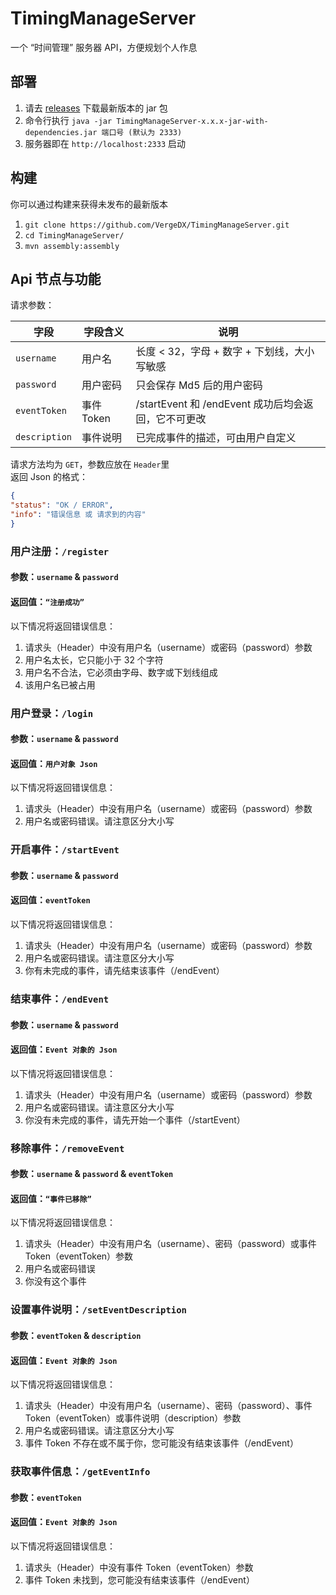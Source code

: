 # TimingManageServer
一个 “时间管理” 服务器 API，方便规划个人作息

## 部署
1. 请去 [releases](https://github.com/VergeDX/TimingManageServer/releases) 下载最新版本的 jar 包
2. 命令行执行 `java -jar TimingManageServer-x.x.x-jar-with-dependencies.jar 端口号 (默认为 2333)`
3. 服务器即在 `http://localhost:2333` 启动

## 构建
你可以通过构建来获得未发布的最新版本
1. `git clone https://github.com/VergeDX/TimingManageServer.git`
2. `cd TimingManageServer/`
3. `mvn assembly:assembly`

## Api 节点与功能
请求参数：

|   字段   |   字段含义   |  说明  |
|  -------  |  -------  |  -------  |
|  `username`  |  用户名  |  长度 < 32，字母 + 数字 + 下划线，大小写敏感  |
|  `password`  |  用户密码  |  只会保存 Md5 后的用户密码  |
|  `eventToken`  |  事件 Token  |  /startEvent 和 /endEvent 成功后均会返回，它不可更改  |
|  `description`  |  事件说明  |  已完成事件的描述，可由用户自定义  |

请求方法均为 `GET`，参数应放在 `Header`里  
返回 Json 的格式：

`````Json
{
"status": "OK / ERROR",
"info": "错误信息 或 请求到的内容"
}
`````

### 用户注册：`/register`
#### 参数：`username` & `password`
#### 返回值：`“注册成功”`
以下情况将返回错误信息：
1. 请求头（Header）中没有用户名（username）或密码（password）参数  
2. 用户名太长，它只能小于 32 个字符  
3. 用户名不合法，它必须由字母、数字或下划线组成  
4. 该用户名已被占用

### 用户登录：`/login`
#### 参数：`username` & `password`
#### 返回值：`用户对象 Json`
以下情况将返回错误信息：
1. 请求头（Header）中没有用户名（username）或密码（password）参数
2. 用户名或密码错误。请注意区分大小写

### 开启事件：`/startEvent`
#### 参数：`username` & `password`
#### 返回值：`eventToken`
以下情况将返回错误信息：
1. 请求头（Header）中没有用户名（username）或密码（password）参数
2. 用户名或密码错误。请注意区分大小写
3. 你有未完成的事件，请先结束该事件（/endEvent）

### 结束事件：`/endEvent`
#### 参数：`username` & `password`
#### 返回值：`Event 对象的 Json`
以下情况将返回错误信息：
1. 请求头（Header）中没有用户名（username）或密码（password）参数
2. 用户名或密码错误。请注意区分大小写
3. 你没有未完成的事件，请先开始一个事件（/startEvent）

### 移除事件：`/removeEvent`
#### 参数：`username` & `password` & `eventToken`
#### 返回值：`“事件已移除”`
以下情况将返回错误信息：
1. 请求头（Header）中没有用户名（username）、密码（password）或事件 Token（eventToken）参数
2. 用户名或密码错误
3. 你没有这个事件

### 设置事件说明：`/setEventDescription`
#### 参数：`eventToken` & `description`
#### 返回值：`Event 对象的 Json`
以下情况将返回错误信息：
1. 请求头（Header）中没有用户名（username）、密码（password）、事件 Token（eventToken）或事件说明（description）参数
2. 用户名或密码错误。请注意区分大小写
3. 事件 Token 不存在或不属于你，您可能没有结束该事件（/endEvent）

### 获取事件信息：`/getEventInfo`
#### 参数：`eventToken`
#### 返回值：`Event 对象的 Json`
以下情况将返回错误信息：
1. 请求头（Header）中没有事件 Token（eventToken）参数
2. 事件 Token 未找到，您可能没有结束该事件（/endEvent）
